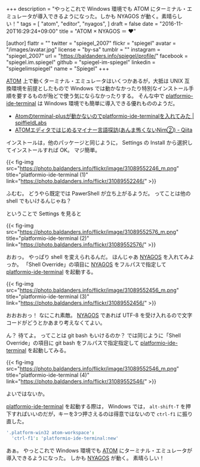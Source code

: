 +++
description = "やっとこれで Windows 環境でも ATOM にターミナル・エミュレータが導入できるようになった。しかも NYAGOS が動く。素晴らしい！"
tags = [
  "atom",
  "editor",
  "nyagos",
]
draft = false
date = "2016-11-20T16:29:24+09:00"
title = "ATOM × NYAGOS ＝ ♥"

[author]
  flattr = ""
  twitter = "spiegel_2007"
  flickr = "spiegel"
  avatar = "/images/avatar.jpg"
  license = "by-sa"
  tumblr = ""
  instagram = "spiegel_2007"
  url = "https://baldanders.info/spiegel/profile/"
  facebook = "spiegel.im.spiegel"
  github = "spiegel-im-spiegel"
  linkedin = "spiegelimspiegel"
  name = "Spiegel"
+++

[ATOM] 上で動くターミナル・エミュレータはいくつかあるが，大抵は UNIX 互換環境を前提としたもので Windows では動かなかったり特別なインストール手順を要するものが殆どで使う気にならなかったりする。
そんな中で [platformio-ide-terminal] は Windows 環境でも簡単に導入できる優れもののようだ。

- [Atomのterminal-plusが動かないのでplatformio-ide-terminalを入れてみた | spiffieldLabs](http://labs.spiffield.net/archives/508)
- [ATOMエディタではじめるマイナー言語探訪(あんま怖くないNim②) - Qiita](http://qiita.com/kmry2045/items/b61a000ff257c01720e4)

インストールは，他のパッケージと同じように， Settings の Install から選択してインストールすれば OK。
マジ簡単。

{{< fig-img src="https://photo.baldanders.info/flickr/image/31089552246_m.png" title="platformio-ide-terminal (1)" link="https://photo.baldanders.info/flickr/31089552246/" >}}

ふむむ。
どうやら既定では PawerShell が立ち上がるようだ。
ってことは他の shell でもいけるんじゃね？

ということで Settings を見ると

{{< fig-img src="https://photo.baldanders.info/flickr/image/31089552576_m.png" title="platformio-ide-terminal (2)" link="https://photo.baldanders.info/flickr/31089552576/" >}}

おおっ。
やっぱり shell を変えられるんだ。
ほんじゃあ [NYAGOS] を入れてみよっか。
「Shell Override」の項目に [NYAGOS] をフルパスで指定して  [platformio-ide-terminal] を起動する。

{{< fig-img src="https://photo.baldanders.info/flickr/image/31089552456_m.png" title="platformio-ide-terminal (3)" link="https://photo.baldanders.info/flickr/31089552456/" >}}

おおおおっ！ なにこれ素敵。
[NYAGOS] であれば UTF-8 を受け入れるので文字コードがどうとかあまり考えなくてよい。

ん？ 待てよ。
ってことは git bash もいけるのか？ では同じように「Shell Override」の項目に git bash をフルパスで指定指定して  [platformio-ide-terminal] を起動してみる。

{{< fig-img src="https://photo.baldanders.info/flickr/image/31089552546_m.png" title="platformio-ide-terminal (4)" link="https://photo.baldanders.info/flickr/31089552546/" >}}

よいではないか。

[platformio-ide-terminal] を起動する際は， Windows では， `alt-shift-T` を押下すればいいのだが，キーを3つ押さえるのは得意ではないので `ctrl-f1` に振り直した。

```cson
'.platform-win32 atom-workspace':
  'ctrl-f1': 'platformio-ide-terminal:new'
 ```

あぁ。
やっとこれで Windows 環境でも [ATOM] にターミナル・エミュレータが導入できるようになった。
しかも [NYAGOS] が動く。
素晴らしい！

[ATOM]: https://atom.io/ "Atom"
[NYAGOS]: http://www.nyaos.org/index.cgi?p=NYAGOS "NYAOS.ORG - NYAGOS"
[platformio-ide-terminal]: https://atom.io/packages/platformio-ide-terminal
